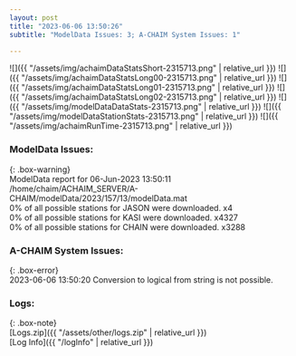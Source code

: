 ```yaml
---
layout: post
title: "2023-06-06 13:50:26"
subtitle: "ModelData Issues: 3; A-CHAIM System Issues: 1"

---
```


![]({{ "/assets/img/achaimDataStatsShort-2315713.png" | relative_url }})
![]({{ "/assets/img/achaimDataStatsLong00-2315713.png" | relative_url }})
![]({{ "/assets/img/achaimDataStatsLong01-2315713.png" | relative_url }})
![]({{ "/assets/img/achaimDataStatsLong02-2315713.png" | relative_url }})
![]({{ "/assets/img/modelDataDataStats-2315713.png" | relative_url }})
![]({{ "/assets/img/modelDataStationStats-2315713.png" | relative_url }})
![]({{ "/assets/img/achaimRunTime-2315713.png" | relative_url }})


### ModelData Issues:  
  
{: .box-warning}  
 ModelData report for 06-Jun-2023 13:50:11   
 /home/chaim/ACHAIM_SERVER/A-CHAIM/modelData/2023/157/13/modelData.mat   
 0% of all possible stations for JASON were downloaded. x4   
 0% of all possible stations for KASI were downloaded. x4327   
 0% of all possible stations for CHAIN were downloaded. x3288   
  
### A-CHAIM System Issues:  
  
{: .box-error}  
2023-06-06 13:50:20 Conversion to logical from string is not possible.  

### Logs:  
  
{: .box-note}  
[Logs.zip]({{ "/assets/other/logs.zip" | relative_url }})  
[Log Info]({{ "/logInfo" | relative_url }})  
